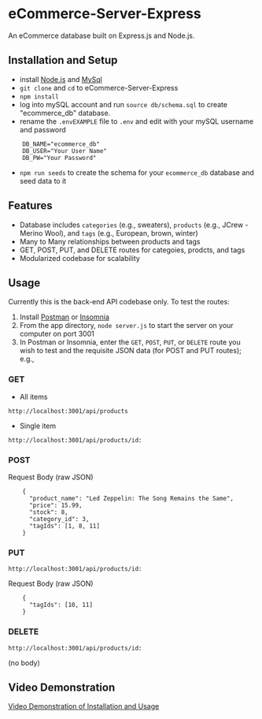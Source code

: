 # eCommerce-Server-Express

An eCommerce database built on Express.js and Node.js.

## Installation and Setup

- install [Node.js](https://nodejs.org/en/download/) and [MySql](https://www.mysql.com/downloads/)
- `git clone` and `cd` to eCommerce-Server-Express
- `npm install`
- log into mySQL account and run `source db/schema.sql` to create "ecommerce_db" database.
- rename the `.envEXAMPLE` file to `.env` and edit with your mySQL username and password

```
    DB_NAME="ecommerce_db"
    DB_USER="Your User Name"
    DB_PW="Your Password"
```

- `npm run seeds` to create the schema for your `ecommerce_db` database and seed data to it 

## Features

- Database includes `categories` (e.g., sweaters), `products` (e.g., JCrew - Merino Wool), and `tags` (e.g., European, brown, winter)
- Many to Many relationships between products and tags
- GET, POST, PUT, and DELETE routes for categoies, prodcts, and tags
- Modularized codebase for scalability

## Usage

Currently this is the back-end API codebase only. To test the routes:

1. Install [Postman](https://www.postman.com/downloads/) or [Insomnia](https://insomnia.rest/download)
2. From the app directory, `node server.js` to start the server on your computer on port 3001
3. In Postman or Insomnia, enter the `GET`, `POST`, `PUT`, or `DELETE` route you wish to test and the requisite JSON data (for POST and PUT routes); e.g., 

### GET

- All items

`http://localhost:3001/api/products`

- Single item

`http://localhost:3001/api/products/id:`

### POST

Request Body (raw JSON)

```
    {
      "product_name": "Led Zeppelin: The Song Remains the Same",
      "price": 15.99,
      "stock": 8,
      "category_id": 3,
      "tagIds": [1, 8, 11]
    }

```

### PUT

`http://localhost:3001/api/products/id:` 

Request Body (raw JSON)

```
    {
      "tagIds": [10, 11]
    }

```

### DELETE

`http://localhost:3001/api/products/id:` 

(no body)

## Video Demonstration

<a href="https://www.dropbox.com/s/5lzox8cfo3nxuod/eCommerce%20Express%20Server%20Demo_captioned.mp4?dl=0" target="_blank">Video Demonstration of Installation and Usage</a>